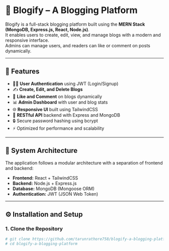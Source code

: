 # 📝 Blogify – A Blogging Platform

Blogify is a full-stack blogging platform built using the **MERN Stack (MongoDB, Express.js, React, Node.js)**.  
It enables users to create, edit, view, and manage blogs with a modern and responsive interface.  
Admins can manage users, and readers can like or comment on posts dynamically.

---

## 🚀 Features

- 🧑‍💻 **User Authentication** using JWT (Login/Signup)
- ✍️ **Create, Edit, and Delete Blogs**
- 💬 **Like and Comment** on blogs dynamically
- 📊 **Admin Dashboard** with user and blog stats
- 🌐 **Responsive UI** built using TailwindCSS
- 📁 **RESTful API** backend with Express and MongoDB
- 🔒 Secure password hashing using bcrypt
- ⚡ Optimized for performance and scalability

---

## 🧠 System Architecture

The application follows a modular architecture with a separation of frontend and backend:
- **Frontend:** React + TailwindCSS  
- **Backend:** Node.js + Express.js  
- **Database:** MongoDB (Mongoose ORM)  
- **Authentication:** JWT (JSON Web Token)

---

## ⚙️ Installation and Setup

### 1. Clone the Repository
```bash
# git clone https://github.com/tarunrathore758/blogify-a-blogging-platform.git
# cd blogify-a-blogging-platform
